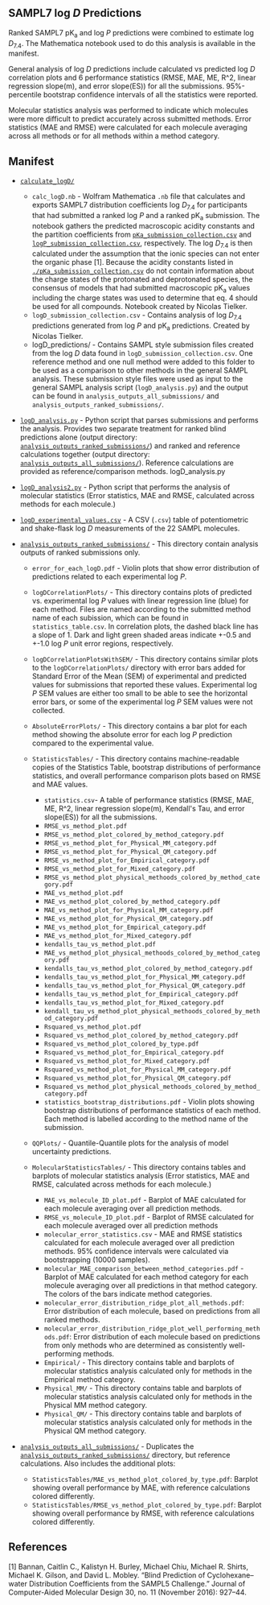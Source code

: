 ## SAMPL7 log *D* Predictions

Ranked SAMPL7 pK<sub>a</sub> and log *P* predictions were combined to estimate log *D*<sub>7.4</sub>. The Mathematica notebook used to do this analysis is available in the manifest.

General analysis of log *D* predictions include calculated vs predicted log *D* correlation plots and 6 performance statistics (RMSE, MAE, ME, R^2, linear regression slope(m), and error slope(ES)) for all the submissions.
95%-percentile bootstrap confidence intervals of all the statistics were reported.

Molecular statistics analysis was performed to indicate which molecules were more difficult to predict accurately across submitted methods. Error statistics (MAE and RMSE) were calculated for each molecule averaging across all methods or for all methods within a method category.

## Manifest
- [`calculate_logD/`](./calculate_logD/)
  - `calc_logD.nb` - Wolfram Mathematica `.nb` file that calculates and exports SAMPL7 distribution coefficients log *D*<sub>7.4</sub> for participants that had submitted a ranked log *P* and a ranked pK<sub>a</sub> submission. The notebook gathers the predicted macroscopic acidity constants and the partition coefficients from [`pKa_submission_collection.csv`](../pKa/analysis/macrostate_analysis/analysis_outputs_ranked_submissions/pKa_submission_collection.csv) and [`logP_submission_collection.csv`](../logP/analysis/analysis_outputs_ranked_submissions/logP_submission_collection.csv), respectively. The log *D*<sub>7.4</sub> is then calculated under the assumption that the ionic species can not enter the organic phase [1]. Because the acidity constants listed in [`./pKa_submission_collection.csv`](../pKa/analysis/macrostate_analysis/analysis_outputs_ranked_submissions/pKa_submission_collection.csv) do not contain information about the charge states of the protonated and deprotonated species, the consensus of models that had submitted macroscopic pK<sub>a</sub> values including the charge states was used to determine that eq. 4 should be used for all compounds. Notebook created by Nicolas Tielker.
  - `logD_submission_collection.csv` - Contains analysis of log *D*<sub>7.4</sub> predictions generated from log *P* and pK<sub>a</sub> predictions. Created by Nicolas Tielker.
  - logD_predictions/ - Contains SAMPL style submission files created from the log *D* data found in `logD_submission_collection.csv`. One reference method and one null method were added to this folder to be used as a comparison to other methods in the general SAMPL analysis. These submission style files were used as input to the general SAMPL analysis script (`logD_analysis.py`) and the output can be found in `analysis_outputs_all_submissions/` and `analysis_outputs_ranked_submissions/`.
- [`logD_analysis.py`](logD_analysis.py) - Python script that parses submissions and performs the analysis. Provides two separate treatment for ranked blind predictions alone (output directory: [`analysis_outputs_ranked_submissions/`](analysis_outputs_ranked_submissions/)) and ranked and reference calculations together (output directory: [`analysis_outputs_all_submissions/`](analysis_outputs_all_submissions/)). Reference calculations are provided as reference/comparison methods.  logD_analysis.py
- [`logD_analysis2.py`](logD_analysis2.py) - Python script that performs the analysis of molecular statistics (Error statistics, MAE and RMSE, calculated across methods for each molecule.)
- [`logD_experimental_values.csv`](logD_experimental_values.csv) -  A CSV (`.csv`) table of potentiometric and shake-flask log *D* measurements of the 22 SAMPL molecules.
- [`analysis_outputs_ranked_submissions/`](analysis_outputs_ranked_submissions/) - This directory contain analysis outputs of ranked submissions only.
    - `error_for_each_logD.pdf` - Violin plots that show error distribution of predictions related to each experimental log *P*.
    - `logDCorrelationPlots/` - This directory contains plots of predicted vs. experimental log *P* values with linear regression line (blue) for each method. Files are named according to the submitted method name of each subission, which can be found in `statistics_table.csv`. In correlation plots, the dashed black line has a slope of 1. Dark and light green shaded areas indicate +-0.5 and +-1.0 log *P* unit error regions, respectively.
    - `logDCorrelationPlotsWithSEM/` - This directory contains similar plots to the `logDCorrelationPlots/` directory with error bars added for Standard Error of the Mean (SEM) of experimental and predicted values for submissions that reported these values. Experimental log *P* SEM values are either too small to be able to see the horizontal error bars, or some of the experimental log *P* SEM values were not collected.
    - `AbsoluteErrorPlots/` - This directory contains a bar plot for each method showing the absolute error for each log *P* prediction compared to the experimental value.
    - `StatisticsTables/` - This directory contains machine-readable copies of the Statistics Table, bootstrap distributions of performance statistics, and overall performance comparison plots based on RMSE and MAE values.
        - `statistics.csv`- A table of performance statistics (RMSE, MAE, ME, R^2, linear regression slope(m), Kendall's Tau, and error slope(ES)) for all the submissions.
        - `RMSE_vs_method_plot.pdf`
        - `RMSE_vs_method_plot_colored_by_method_category.pdf`
        - `RMSE_vs_method_plot_for_Physical_MM_category.pdf`
        - `RMSE_vs_method_plot_for_Physical_QM_category.pdf`
        - `RMSE_vs_method_plot_for_Empirical_category.pdf`
        - `RMSE_vs_method_plot_for_Mixed_category.pdf`
        - `RMSE_vs_method_plot_physical_methoods_colored_by_method_category.pdf`
        - `MAE_vs_method_plot.pdf`
        - `MAE_vs_method_plot_colored_by_method_category.pdf`
        - `MAE_vs_method_plot_for_Physical_MM_category.pdf`
        - `MAE_vs_method_plot_for_Physical_QM_category.pdf`
        - `MAE_vs_method_plot_for_Empirical_category.pdf`
        - `MAE_vs_method_plot_for_Mixed_category.pdf`
        - `kendalls_tau_vs_method_plot.pdf`
        - `MAE_vs_method_plot_physical_methoods_colored_by_method_category.pdf`
        - `kendalls_tau_vs_method_plot_colored_by_method_category.pdf`
        - `kendalls_tau_vs_method_plot_for_Physical_MM_category.pdf`
        - `kendalls_tau_vs_method_plot_for_Physical_QM_category.pdf`
        - `kendalls_tau_vs_method_plot_for_Empirical_category.pdf`
        - `kendalls_tau_vs_method_plot_for_Mixed_category.pdf`
        - `kendall_tau_vs_method_plot_physical_methoods_colored_by_method_category.pdf`
        - `Rsquared_vs_method_plot.pdf`                            
        - `Rsquared_vs_method_plot_colored_by_method_category.pdf`                 
        - `Rsquared_vs_method_plot_colored_by_type.pdf`
        - `Rsquared_vs_method_plot_for_Empirical_category.pdf`
        - `Rsquared_vs_method_plot_for_Mixed_category.pdf`
        - `Rsquared_vs_method_plot_for_Physical_MM_category.pdf`
        - `Rsquared_vs_method_plot_for_Physical_QM_category.pdf`
        - `Rsquared_vs_method_plot_physical_methoods_colored_by_method_category.pdf`
        - `statistics_bootstrap_distributions.pdf` - Violin plots showing bootstrap distributions of performance statistics of each method. Each method is labelled according to the method name of the submission.

    - `QQPlots/` - Quantile-Quantile plots for the analysis of model uncertainty predictions.
    - `MolecularStatisticsTables/` - This directory contains tables and barplots of molecular statistics analysis (Error statistics, MAE and RMSE, calculated across methods for each molecule.)
        - `MAE_vs_molecule_ID_plot.pdf` - Barplot of MAE calculated for each molecule averaging over all prediction methods.
        - `RMSE_vs_molecule_ID_plot.pdf` - Barplot of RMSE calculated for each molecule averaged over all prediction methods
        - `molecular_error_statistics.csv` - MAE and RMSE statistics calculated for each molecule averaged over all prediction methods. 95% confidence intervals were calculated via bootstrapping (10000 samples).
        - `molecular_MAE_comparison_between_method_categories.pdf` - Barplot of MAE calculated for each method category for each molecule averaging over all predictions in that method category. The colors of the bars indicate method categories.
        - `molecular_error_distribution_ridge_plot_all_methods.pdf`: Error distribution of each molecule, based on predictions from all ranked methods.
        - `molecular_error_distribution_ridge_plot_well_performing_methods.pdf`: Error distribution of each molecule based on predictions from only methods who are determined as consistently well-performing methods.
        - `Empirical/` - This directory contains table and barplots of molecular statistics analysis calculated only for methods in the Empirical method category.
        - `Physical_MM/` - This directory contains table and barplots of molecular statistics analysis calculated only for methods in the Physical MM method category.
        - `Physical_QM/` - This directory contains table and barplots of molecular statistics analysis calculated only for methods in the Physical QM method category.

- [`analysis_outputs_all_submissions/`](analysis_outputs_all_submissions/) - Duplicates the [`analysis_outputs_ranked_submissions/`](analysis_outputs_ranked_submissions/) directory, but reference calculations. Also includes the additional plots:
    - `StatisticsTables/MAE_vs_method_plot_colored_by_type.pdf`: Barplot showing overall performance by MAE, with reference calculations colored differently.
    - `StatisticsTables/RMSE_vs_method_plot_colored_by_type.pdf`: Barplot showing overall performance by RMSE, with reference calculations colored differently.


## References
[1] Bannan, Caitlin C., Kalistyn H. Burley, Michael Chiu, Michael R. Shirts, Michael K. Gilson, and David L. Mobley. “Blind Prediction of Cyclohexane–water Distribution Coefficients from the SAMPL5 Challenge.” Journal of Computer-Aided Molecular Design 30, no. 11 (November 2016): 927–44.
